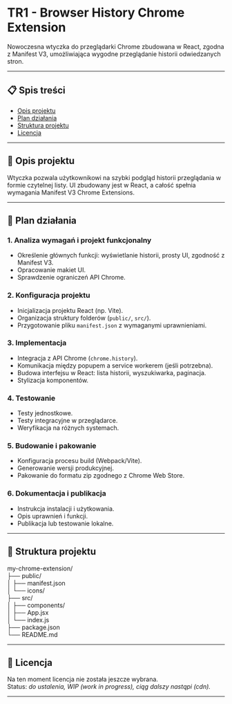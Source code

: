 # TR1 - Browser History Chrome Extension

Nowoczesna wtyczka do przeglądarki Chrome zbudowana w React, zgodna z Manifest V3, umożliwiająca wygodne przeglądanie historii odwiedzanych stron.

---

## 📋 Spis treści

- [Opis projektu](#opis-projektu)
- [Plan działania](#plan-działania)
- [Struktura projektu](#struktura-projektu)
- [Licencja](#licencja)

---

## 📝 Opis projektu

Wtyczka pozwala użytkownikowi na szybki podgląd historii przeglądania w formie czytelnej listy. UI zbudowany jest w React, a całość spełnia wymagania Manifest V3 Chrome Extensions.

---

## 🚀 Plan działania

### 1. Analiza wymagań i projekt funkcjonalny

- Określenie głównych funkcji: wyświetlanie historii, prosty UI, zgodność z Manifest V3.
- Opracowanie makiet UI.
- Sprawdzenie ograniczeń API Chrome.

### 2. Konfiguracja projektu

- Inicjalizacja projektu React (np. Vite).
- Organizacja struktury folderów (`public/`, `src/`).
- Przygotowanie pliku `manifest.json` z wymaganymi uprawnieniami.

### 3. Implementacja

- Integracja z API Chrome (`chrome.history`).
- Komunikacja między popupem a service workerem (jeśli potrzebna).
- Budowa interfejsu w React: lista historii, wyszukiwarka, paginacja.
- Stylizacja komponentów.

### 4. Testowanie

- Testy jednostkowe.
- Testy integracyjne w przeglądarce.
- Weryfikacja na różnych systemach.

### 5. Budowanie i pakowanie

- Konfiguracja procesu build (Webpack/Vite).
- Generowanie wersji produkcyjnej.
- Pakowanie do formatu zip zgodnego z Chrome Web Store.

### 6. Dokumentacja i publikacja

- Instrukcja instalacji i użytkowania.
- Opis uprawnień i funkcji.
- Publikacja lub testowanie lokalne.

---

## 📁 Struktura projektu

my-chrome-extension/ <br>
├── public/ <br>
│ ├── manifest.json <br>
│ └── icons/ <br>
├── src/ <br>
│ ├── components/ <br>
│ ├── App.jsx <br>
│ └── index.js <br>
├── package.json <br>
└── README.md <br>

---

## 📄 Licencja

Na ten moment licencja nie została jeszcze wybrana.  
Status: *do ustalenia, WIP (work in progress), ciąg dalszy nastąpi (cdn).*

---
